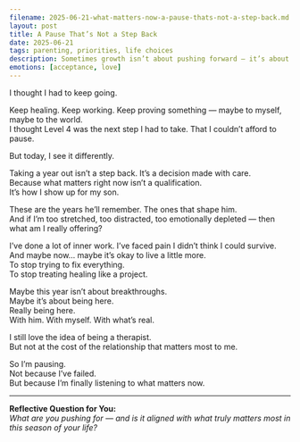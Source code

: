 ```yaml
---
filename: 2025-06-21-what-matters-now-a-pause-thats-not-a-step-back.md
layout: post
title: A Pause That’s Not a Step Back
date: 2025-06-21
tags: parenting, priorities, life choices
description: Sometimes growth isn’t about pushing forward — it’s about choosing what matters most, even if that means stepping away from something you thought you needed.
emotions: [acceptance, love]
---
```


I thought I had to keep going.

Keep healing. Keep working. Keep proving something — maybe to myself, maybe to the world.  
I thought Level 4 was the next step I had to take. That I couldn’t afford to pause.

But today, I see it differently.

Taking a year out isn’t a step back. It’s a decision made with care.  
Because what matters right now isn’t a qualification.  
It’s how I show up for my son.

These are the years he’ll remember. The ones that shape him.  
And if I’m too stretched, too distracted, too emotionally depleted — then what am I really offering?

I’ve done a lot of inner work. I’ve faced pain I didn’t think I could survive.  
And maybe now… maybe it’s okay to live a little more.  
To stop trying to fix everything.  
To stop treating healing like a project.

Maybe this year isn’t about breakthroughs.  
Maybe it’s about being here.  
Really being here.  
With him. With myself. With what’s real.

I still love the idea of being a therapist.  
But not at the cost of the relationship that matters most to me.

So I’m pausing.  
Not because I’ve failed.  
But because I’m finally listening to what matters now.

---

**Reflective Question for You:**  
*What are you pushing for — and is it aligned with what truly matters most in this season of your life?*
